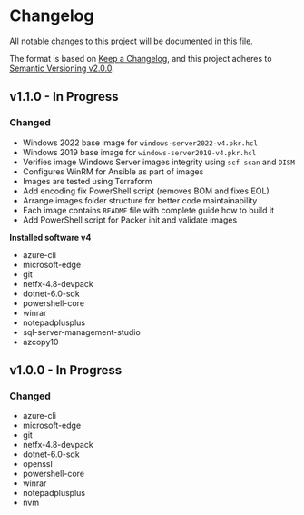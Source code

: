 # Changelog

All notable changes to this project will be documented in this file.

The format is based on [Keep a Changelog](https://keepachangelog.com/en/1.0.0/),
and this project adheres to [Semantic Versioning v2.0.0](https://semver.org/spec/v2.0.0.html).

## v1.1.0 - In Progress

### Changed

- Windows 2022 base image for `windows-server2022-v4.pkr.hcl`
- Windows 2019 base image for `windows-server2019-v4.pkr.hcl`
- Verifies image Windows Server images integrity using `scf scan` and `DISM`
- Configures WinRM for Ansible as part of images
- Images are tested using Terraform
- Add encoding fix PowerShell script (removes BOM and fixes EOL)
- Arrange images folder structure for better code maintainability
- Each image contains `README` file with complete guide how to build it
- Add PowerShell script for Packer init and validate images

**Installed software v4**

- azure-cli
- microsoft-edge
- git
- netfx-4.8-devpack
- dotnet-6.0-sdk
- powershell-core
- winrar
- notepadplusplus
- sql-server-management-studio
- azcopy10

## v1.0.0 - In Progress

### Changed

- azure-cli
- microsoft-edge
- git
- netfx-4.8-devpack
- dotnet-6.0-sdk
- openssl
- powershell-core
- winrar
- notepadplusplus
- nvm
